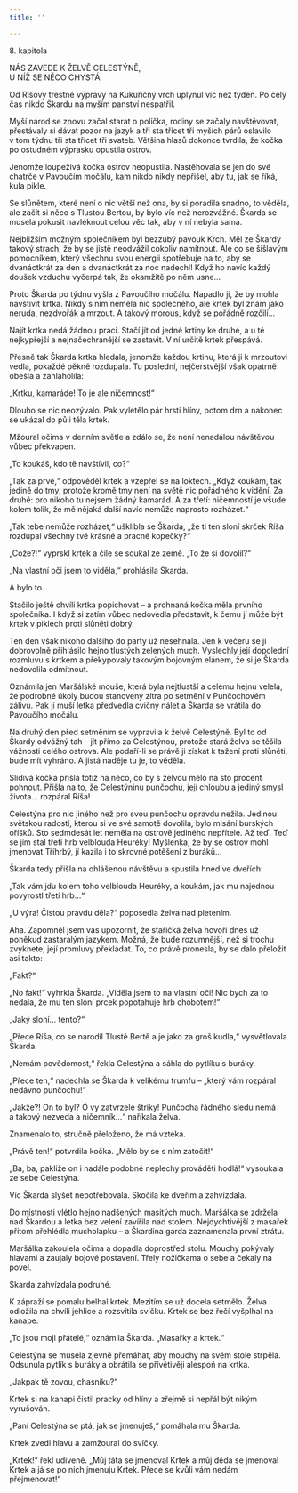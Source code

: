 ```yaml
---
title: ''

---
```


8. kapitola

NÁS ZAVEDE K ŽELVĚ CELESTÝNĚ,  
U NÍŽ SE NĚCO CHYSTÁ

Od Ríšovy trestné výpravy na Kukuřičný vrch uplynul víc než týden. Po celý čas nikdo Škardu na myším panství nespatřil.

Myší národ se znovu začal starat o políčka, rodiny se začaly navštěvovat, přestávaly si dávat pozor na jazyk a tři sta třicet tři my­ších párů oslavilo v tom týdnu tři sta třicet tři svateb. Většina hlasů dokonce tvrdila, že kočka po ostudném výprasku opustila ostrov.

Jenomže loupeživá kočka ostrov neopustila. Nastěhovala se jen do své chatrče v Pavoučím močálu, kam nikdo nikdy nepřišel, aby tu, jak se říká, kula pikle.

Se slůnětem, které není o nic větší než ona, by si poradila snadno, to věděla, ale začít si něco s Tlustou Bertou, by bylo víc než nerozvážné. Škarda se musela pokusit navléknout celou věc tak, aby v ní nebyla sama.

Nejbližším možným společníkem byl bezzubý pavouk Krch. Měl ze Škardy takový strach, že by se jistě neodvážil cokoliv namítnout. Ale co se šišlavým pomocníkem, který všechnu svou energii spotřebuje na to, aby se dvanáctkrát za den a dvanáctkrát za noc nadechl! Když ho navíc každý doušek vzduchu vyčerpá tak, že okamžitě po něm usne…

Proto Škarda po týdnu vyšla z Pavoučího močálu. Napadlo ji, že by mohla navštívit krtka. Nikdy s ním neměla nic společného, ale krtek byl znám jako neruda, nezdvořák a mrzout. A takový morous, když se pořádně rozčilí…

Najít krtka nedá žádnou práci. Stačí jít od jedné krtiny ke druhé, a u té nejkypřejší a nejnačechranější se zastavit. V ní určitě krtek přespává.

Přesně tak Škarda krtka hledala, jenomže každou krtinu, která ji k mrzoutovi vedla, pokaždé pěkně rozdupala. Tu poslední, nejčerst­vější však opatrně obešla a zahlaholila:

„Krtku, kamaráde! To je ale ničemnost!“

Dlouho se nic neozývalo. Pak vyletělo pár hrstí hlíny, potom drn a nakonec se ukázal do půli těla krtek.

Mžoural očima v denním světle a zdálo se, že není nenadálou návštěvou vůbec překvapen.

„To koukáš, kdo tě navštívil, co?“

„Tak za prvé,“ odpověděl krtek a vzepřel se na loktech. „Když koukám, tak jedině do tmy, protože kromě tmy není na světě nic pořádného k vidění. Za druhé: pro nikoho tu nejsem žádný kamarád. A za třetí: ničemností je všude kolem tolik, že mě nějaká další navíc nemůže naprosto rozházet.“

„Tak tebe nemůže rozházet,“ ušklíbla se Škarda, „že ti ten sloní skrček Ríša rozdupal všechny tvé krásné a pracné kopečky?“

„Cože?!“ vyprskl krtek a čile se soukal ze země. „To že si dovolil?“

„Na vlastní oči jsem to viděla,“ prohlásila Škarda.

A bylo to.

Stačilo ještě chvíli krtka popichovat – a prohnaná kočka měla prvního společníka. I když si zatím vůbec nedovedla představit, k čemu jí může být krtek v piklech proti slůněti dobrý.

Ten den však nikoho dalšího do party už nesehnala. Jen k večeru se jí dobrovolně přihlásilo hejno tlustých zelených much. Vyslechly její dopolední rozmluvu s krtkem a překypovaly takovým bojovným elánem, že si je Škarda nedovolila odmítnout.

Oznámila jen Maršálské mouše, která byla nejtlustší a celému hejnu velela, že podrobné úkoly budou stanoveny zítra po setmění v Punčochovém zálivu. Pak jí muší letka předvedla cvičný nálet a Škarda se vrátila do Pavoučího močálu.

Na druhý den před setměním se vypravila k želvě Celestýně. Byl to od Škardy odvážný tah – jít přímo za Celestýnou, protože stará želva se těšila vážnosti celého ostrova. Ale podaří-li se právě ji získat k tažení proti slůněti, bude mít vyhráno. A jistá naděje tu je, to věděla.

Slídivá kočka přišla totiž na něco, co by s želvou mělo na sto procent pohnout. Přišla na to, že Celestýninu punčochu, její chloubu a jediný smysl života… rozpáral Ríša!

Celestýna pro nic jiného než pro svou punčochu opravdu nežila. Jedinou světskou radostí, kterou si ve své samotě dovolila, bylo mlsání burských oříšků. Sto sedmdesát let neměla na ostrově jediného nepřítele. Až teď. Teď se jím stal třetí hrb velblouda Heuréky! Myšlenka, že by se ostrov mohl jmenovat Tříhrbý, jí kazila i to skrovné potěšení z buráků…

Škarda tedy přišla na ohlášenou návštěvu a spustila hned ve dveřích:

„Tak vám jdu kolem toho velblouda Heuréky, a koukám, jak mu najednou povyrostl třetí hrb…“

„U výra! Čistou pravdu děla?“ poposedla želva nad pletením.

Aha. Zapomněl jsem vás upozornit, že stařičká želva hovoří dnes už poněkud zastaralým jazykem. Možná, že bude rozumnější, než si trochu zvyknete, její promluvy překládat. To, co právě pronesla, by se dalo přeložit asi takto:

„Fakt?“

„No fakt!“ vyhrkla Škarda. „Viděla jsem to na vlastní oči! Nic bych za to nedala, že mu ten sloní prcek popotahuje hrb chobotem!“

„Jaký sloní… tento?“

„Přece Ríša, co se narodil Tlusté Bertě a je jako za groš kudla,“ vysvětlovala Škarda.

„Nemám povědomost,“ řekla Celestýna a sáhla do pytlíku s buráky.

„Přece ten,“ nadechla se Škarda k velikému trumfu – „který vám rozpáral nedávno punčochu!“

„Jakže?! On to byl? Ó vy zatvrzelé štriky! Punčocha řádného sledu nemá a takový nezveda a ničemník…“ naříkala želva.

Znamenalo to, stručně přeloženo, že má vzteka.

„Právě ten!“ potvrdila kočka. „Mělo by se s ním zatočit!“

„Ba, ba, pakliže on i nadále podobné neplechy prováděti hodlá!“ vysoukala ze sebe Celestýna.

Víc Škarda slyšet nepotřebovala. Skočila ke dveřím a zahvízdala.

Do místnosti vlétlo hejno nadšených masitých much. Maršálka se zdržela nad Škardou a letka bez velení zavířila nad stolem. Nejdychtivější z masařek přitom přehlédla mucholapku – a Škardina garda zaznamenala první ztrátu.

Maršálka zakoulela očima a dopadla doprostřed stolu. Mouchy pokývaly hlavami a zaujaly bojové postavení. Třely nožičkama o sebe a čekaly na povel.

Škarda zahvízdala podruhé.

K zápraží se pomalu belhal krtek. Mezitím se už docela setmělo. Želva odložila na chvíli jehlice a rozsvítila svíčku. Krtek se bez řečí vyšplhal na kanape.

„To jsou moji přátelé,“ oznámila Škarda. „Masařky a krtek.“

Celestýna se musela zjevně přemáhat, aby mouchy na svém stole strpěla. Odsunula pytlík s buráky a obrátila se přívětivěji alespoň na krtka.

„Jakpak tě zovou, chasníku?“

Krtek si na kanapi čistil pracky od hlíny a zřejmě si nepřál být nikým vyrušován.

„Paní Celestýna se ptá, jak se jmenuješ,“ pomáhala mu Škarda.

Krtek zvedl hlavu a zamžoural do svíčky.

„Krtek!“ řekl udiveně. „Můj táta se jmenoval Krtek a můj děda se jmenoval Krtek a já se po nich jmenuju Krtek. Přece se kvůli vám nedám přejmenovat!“
